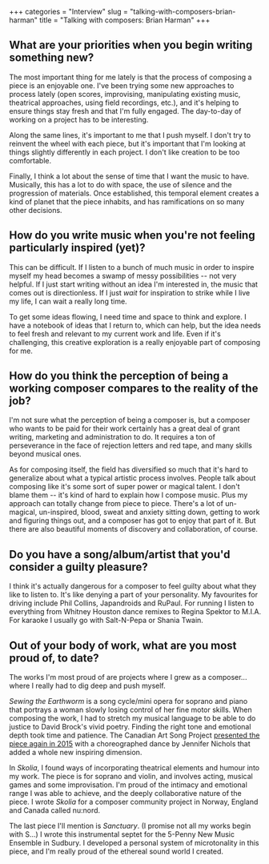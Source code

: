 +++
categories = "Interview"
slug = "talking-with-composers-brian-harman"
title = "Talking with composers: Brian Harman"
+++

## What are your priorities when you begin writing something new? 

The most important thing for me lately is that the process of composing a piece is an enjoyable one. I've been trying some new approaches to process lately (open scores, improvising, manipulating existing music, theatrical approaches, using field recordings, etc.), and it's helping to ensure things stay fresh and that I'm fully engaged. The day-to-day of working on a project has to be interesting.

Along the same lines, it's important to me that I push myself. I don't try to reinvent the wheel with each piece, but it's important that I'm looking at things slightly differently in each project. I don't like creation to be too comfortable.

Finally, I think a lot about the sense of time that I want the music to have. Musically, this has a lot to do with space, the use of silence and the progression of materials. Once established, this temporal element creates a kind of planet that the piece inhabits, and has ramifications on so many other decisions.

## How do you write music when you're not feeling particularly inspired (yet)?

This can be difficult. If I listen to a bunch of much music in order to inspire myself my head becomes a swamp of messy possibilities -- not very helpful. If I just start writing without an idea I'm interested in, the music that comes out is directionless. If I just *wait* for inspiration to strike while I live my life, I can wait a really long time.

To get some ideas flowing, I need time and space to think and explore. I have a notebook of ideas that I return to, which can help, but the idea needs to feel fresh and relevant to my current work and life. Even if it's challenging, this creative exploration is a really enjoyable part of composing for me.

## How do you think the perception of being a working composer compares to the reality of the job?

I'm not sure what the perception of being a composer is, but a composer who wants to be paid for their work certainly has a great deal of grant writing, marketing and administration to do. It requires a ton of perseverance in the face of rejection letters and red tape, and many skills beyond musical ones.

As for composing itself, the field has diversified so much that it's hard to generalize about what a typical artistic process involves. People talk about composing like it's some sort of super power or magical talent. I don't blame them -- it's kind of hard to explain how I compose music. Plus my approach can totally change from piece to piece. There's a lot of un-magical, un-inspired, blood, sweat and anxiety sitting down, getting to work and figuring things out, and a composer has got to enjoy that part of it. But there are also beautiful moments of discovery and collaboration, of course.

## Do you have a song/album/artist that you'd consider a guilty pleasure?

I think it's actually dangerous for a composer to feel guilty about what they like to listen to. It's like denying a part of your personality. My favourites for driving include Phil Collins, Japandroids and RuPaul. For running I listen to everything from Whitney Houston dance remixes to Regina Spektor to M.I.A. For karaoke I usually go with Salt-N-Pepa or Shania Twain.

## Out of your body of work, what are you most proud of, to date? 

The works I'm most proud of are projects where I grew as a composer... where I really had to dig deep and push myself. 

*Sewing the Earthworm* is a song cycle/mini opera for soprano and piano that portrays a woman slowly losing control of her fine motor skills. When composing the work, I had to stretch my musical language to be able to do justice to David Brock's vivid poetry. Finding the right tone and emotional depth took time and patience. The Canadian Art Song Project [presented the piece again in 2015](/aptly-named-the-living-spectacle/) with a choreographed dance by Jennifer Nichols that added a whole new inspiring dimension.

In *Skolia*, I found ways of incorporating theatrical elements and humour into my work. The piece is for soprano and violin, and involves acting, musical games and some improvisation. I'm proud of the intimacy and emotional range I was able to achieve, and the deeply collaborative nature of the piece. I wrote *Skolia* for a composer community project in Norway, England and Canada called nu:nord.

The last piece I'll mention is *Sanctuary*. (I promise not all my works begin with S…) I wrote this instrumental septet for the 5-Penny New Music Ensemble in Sudbury. I developed a personal system of microtonality in this piece, and I'm really proud of the ethereal sound world I created.
